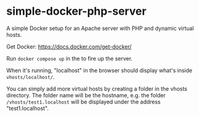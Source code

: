 # simple-docker-php-server
A simple Docker setup for an Apache server with PHP and dynamic virtual hosts.

Get Docker: https://docs.docker.com/get-docker/

Run `docker compose up` in the to fire up the server.

When it's running, "localhost" in the browser should display what's inside `vhosts/localhost/`.

You can simply add more virtual hosts by creating a folder in the vhosts directory. The folder name will be the hostname, e.g. the folder `/vhosts/test1.localhost` will be displayed under the address "test1.localhost".
